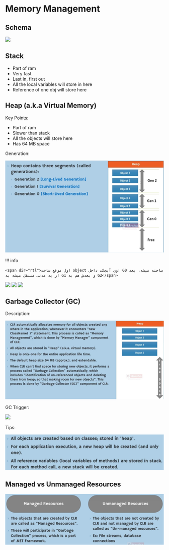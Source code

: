 # Memory Management

## Schema

<img src="image5.jpg" style="width:4.69167in" />

## Stack

- Part of ram
- Very fast
- Last in, first out
- All the local variables will store in here
- Reference of one obj will store here

## Heap (a.k.a Virtual Memory)

Key Points:

- Part of ram
- Slower than stack
- All the objects will store here
- Has 64 MB space

Generation:

![](memory_management/image6.jpg)

!!! info

    <span dir="rtl">اول موقع ساخت object اون آبجکت داخل G0 ساخته میشه، بعد از یه مدتی منتقل میشه به G1 و بعدش هم به G2</span>

<img src="image1.jpg" style="width:4.175in" />

<img src="image2.jpg" style="width:4.26667in" />

<img src="image3.jpg" style="width:4.2125in" />

## Garbage Collector (GC)

Description:

![](memory_management/image8.jpg)

GC Trigger:

<img src="image9.jpg" style="width:5.39167in" />

Tips:

![](memory_management/image7.jpg)

## Managed vs Unmanaged Resources

![](memory_management/image4.jpg)
